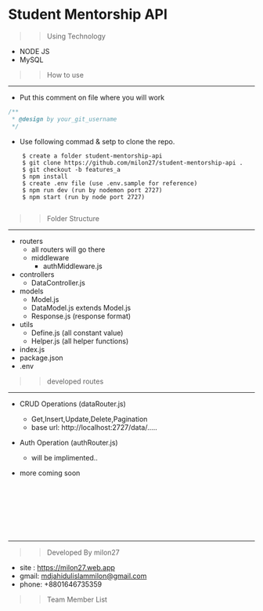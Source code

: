 # Student Mentorship API 

>> Using Technology
 * NODE JS
 * MySQL

>> How to use
___
* Put this comment on file where you will work
```javascript
/**
 * @design by your_git_username
 */
```
* Use following commad & setp to clone the repo.

```
    $ create a folder student-mentorship-api
    $ git clone https://github.com/milon27/student-mentorship-api .
    $ git checkout -b features_a
    $ npm install
    $ create .env file (use .env.sample for reference)
    $ npm run dev (run by nodemon port 2727)
    $ npm start (run by node port 2727)
    
```


>> Folder Structure
___
 * routers
    * all routers will go there
    * middleware
      * authMiddleware.js
 * controllers
   * DataController.js
 * models
   * Model.js
   * DataModel.js extends Model.js
   * Response.js (response format)
 * utils
   * Define.js (all constant value)
   * Helper.js (all helper functions)
 * index.js
 * package.json
 * .env  


>> developed routes
___
 * CRUD Operations (dataRouter.js)
    * Get,Insert,Update,Delete,Pagination
    * base url: http://localhost:2727/data/.....

 * Auth Operation (authRouter.js)
    * will be implimented..
 * more coming soon


<br/><br/><br/><br/><br/><br/>
___

>> Developed By milon27
* site : https://milon27.web.app
* gmail: mdjahidulislammilon@gmail.com
* phone: +8801646735359

>>Team Member List